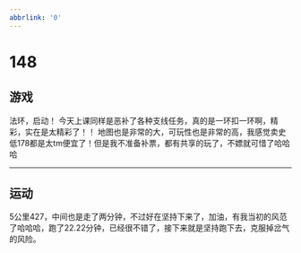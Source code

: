 ```yaml
---
abbrlink: '0'
---
```

# 148

## 游戏

法环，启动！
今天上课同样是恶补了各种支线任务，真的是一环扣一环啊，精彩，实在是太精彩了！！
地图也是非常的大，可玩性也是非常的高，我感觉卖史低178都是太tm便宜了！但是我不准备补票，都有共享的玩了，不嫖就可惜了哈哈哈
***

## 运动

5公里427，中间也是走了两分钟，不过好在坚持下来了，加油，有我当初的风范了哈哈哈，跑了22.22分钟，已经很不错了，接下来就是坚持跑下去，克服掉岔气的风险。
